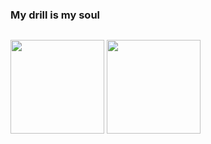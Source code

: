 ### My drill is my soul


<p style="float: left;">

<img src="https://github-readme-stats.vercel.app/api?username=lincNx&theme=onedark" height="150"/>

<img src="https://github-readme-stats.vercel.app/api/top-langs/?username=lincNx&layout=compact&theme=onedark&show_icons=true" height="150"/>
</p>
